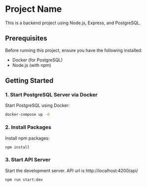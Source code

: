 # Project Name

This is a backend project using Node.js, Express, and PostgreSQL.

## Prerequisites

Before running this project, ensure you have the following installed:
- Docker (for PostgreSQL)
- Node.js (with npm)

## Getting Started

### 1. Start PostgreSQL Server via Docker

Start PostgreSQL using Docker:
```bash
docker-compose up -d
```

### 2. Install Packages

Install npm packages:
```bash
npm install
```

### 3. Start API Server

Start the development server. API url is http://localhost:4200/api/
```bash
npm run start:dev
```
